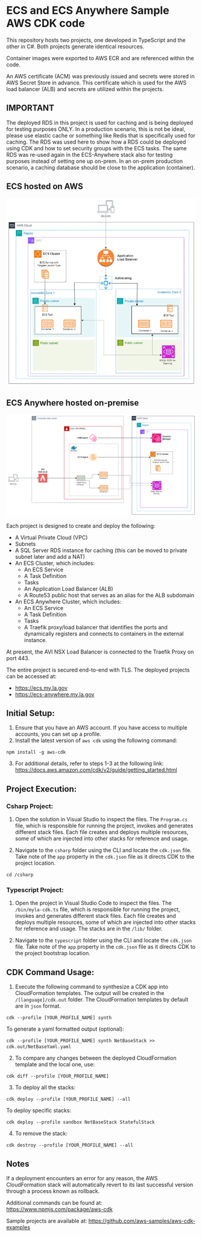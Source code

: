 # ECS and ECS Anywhere Sample AWS CDK code

This repository hosts two projects, one developed in TypeScript and the other in C#. Both projects generate identical resources.

Container images were exported to AWS ECR and are referenced within the code.

An AWS certificate (ACM) was previously issued and secrets were stored in AWS Secret Store in advance. This certificate which is used for the AWS load balancer (ALB) and secrets are utilized within the projects.

## IMPORTANT 
The deployed RDS in this project is used for caching and is being deployed for testing purposes ONLY. In a production scenario, this is not be ideal, please use elastic cache or something like Redis that is specifically used for  caching. The RDS was used here to show how a RDS could be deployed using CDK and how to set security groups with the ECS tasks. 
The same RDS was re-used again in the ECS-Anywhere stack also for testing purposes instead of setting one up on-prem. In an on-prem production scenario, a caching database should be close to the application (container). 

## ECS hosted on AWS 

![Ecs Stack](EcsStack.png)


## ECS Anywhere hosted on-premise 

![Ecs Anywhere Stack](EcsStack-Anywhere.png)

Each project is designed to create and deploy the following:

* A Virtual Private Cloud (VPC)
* Subnets
* A SQL Server RDS instance for caching (this can be moved to private subnet later and add a NAT)
* An ECS Cluster, which includes:
    * An ECS Service
    * A Task Definition
    * Tasks
    * An Application Load Balancer (ALB)
    * A Route53 public host that serves as an alias for the ALB subdomain
* An ECS Anywhere Cluster, which includes:
    * An ECS Service
    * A Task Definition
    * Tasks
    * A Traefik proxy/load balancer that identifies the ports and dynamically registers and connects to containers in the external instance.

At present, the AVI NSX Load Balancer is connected to the Traefik Proxy on port 443.

The entire project is secured end-to-end with TLS. The deployed projects can be accessed at:

* https://ecs.my.la.gov
* https://ecs-anywhere.my.la.gov


## Initial Setup:

1. Ensure that you have an AWS account. If you have access to multiple accounts, you can set up a profile.
2. Install the latest version of `aws cdk` using the following command:
```
npm install -g aws-cdk
```
3. For additional details, refer to steps 1-3 at the following link: https://docs.aws.amazon.com/cdk/v2/guide/getting_started.html

## Project Execution:

### Csharp Project:

1. Open the solution in Visual Studio to inspect the files. The `Program.cs` file, which is responsible for running the project, invokes and generates different stack files. Each file creates and deploys multiple resources, some of which are injected into other stacks for reference and usage.

2. Navigate to the `csharp` folder using the CLI and locate the `cdk.json` file. Take note of the `app` property in the `cdk.json` file as it directs CDK to the project location.
```
cd /csharp
```

### Typescript Project:

1. Open the project in Visual Studio Code to inspect the files. The `/bin/myla-cdk.ts` file, which is responsible for running the project, invokes and generates different stack files. Each file creates and deploys multiple resources, some of which are injected into other stacks for reference and usage. The stacks are in the `/lib/` folder.

2. Navigate to the `typescript` folder using the CLI and locate the `cdk.json` file. Take note of the `app` property in the `cdk.json` file as it directs CDK to the project bootstrap location.

## CDK Command Usage:

1. Execute the following command to synthesize a CDK app into CloudFormation templates. The output will be created in the `/[language]/cdk.out` folder. The CloudFormation templates by default  are in `json` format.
```
cdk --profile [YOUR_PROFILE_NAME] synth
```
To generate a yaml formatted output (optional):
```
cdk --profile [YOUR_PROFILE_NAME] synth NetBaseStack >> cdk.out/NetBaseYaml.yaml  
```
2. To compare any changes between the deployed CloudFormation template and the local one, use:
```
cdk diff --profile [YOUR_PROFILE_NAME]
```
3. To deploy all the stacks:
```
cdk deploy --profile [YOUR_PROFILE_NAME] --all 
```
To deploy specific stacks:
```
cdk deploy --profile sandbox NetBaseStack StatefulStack  
```

4. To remove the stack:
```
cdk destroy --profile [YOUR_PROFILE_NAME] --all
```

## Notes

If a deployment encounters an error for any reason, the AWS CloudFormation stack will automatically revert to its last successful version through a process known as rollback.

Additional commands can be found at: https://www.npmjs.com/package/aws-cdk

Sample projects are available at: https://github.com/aws-samples/aws-cdk-examples